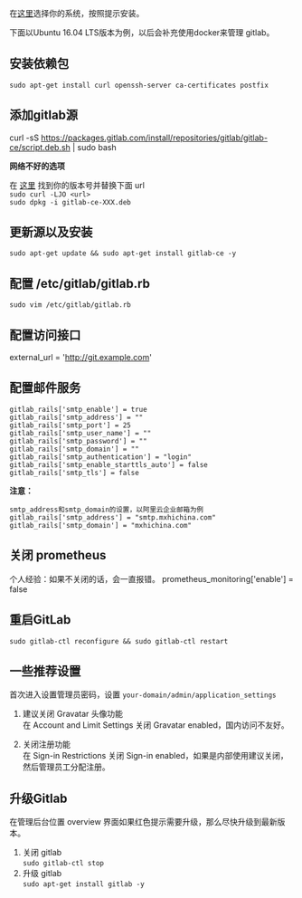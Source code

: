在[这里](https://about.gitlab.com/downloads/)选择你的系统，按照提示安装。  

下面以Ubuntu 16.04 LTS版本为例，以后会补充使用docker来管理 gitlab。

## 安装依赖包
`sudo apt-get install curl openssh-server ca-certificates postfix`

## 添加gitlab源
curl -sS https://packages.gitlab.com/install/repositories/gitlab/gitlab-ce/script.deb.sh | sudo bash

**网络不好的选项**  

在 [这里](https://packages.gitlab.com/gitlab/gitlab-ce) 找到你的版本号并替换下面 url  
`sudo curl -LJO <url>`  
`sudo dpkg -i gitlab-ce-XXX.deb`

## 更新源以及安装
`sudo apt-get update && sudo apt-get install gitlab-ce -y`

## 配置 /etc/gitlab/gitlab.rb
`sudo vim /etc/gitlab/gitlab.rb`

## 配置访问接口
external_url = 'http://git.example.com'

## 配置邮件服务

```
gitlab_rails['smtp_enable'] = true  
gitlab_rails['smtp_address'] = ""   
gitlab_rails['smtp_port'] = 25  
gitlab_rails['smtp_user_name'] = ""  
gitlab_rails['smtp_password'] = ""  
gitlab_rails['smtp_domain'] = ""  
gitlab_rails['smtp_authentication'] = "login"  
gitlab_rails['smtp_enable_starttls_auto'] = false  
gitlab_rails['smtp_tls'] = false  
```

**注意：**  

```
smtp_address和smtp_domain的设置，以阿里云企业邮箱为例  
gitlab_rails['smtp_address'] = "smtp.mxhichina.com"   
gitlab_rails['smtp_domain'] = "mxhichina.com"  
```

## 关闭 prometheus
个人经验：如果不关闭的话，会一直报错。
prometheus_monitoring['enable'] = false

## 重启GitLab
`sudo gitlab-ctl reconfigure && sudo gitlab-ctl restart `

## 一些推荐设置  
首次进入设置管理员密码，设置 `your-domain/admin/application_settings`

1. 建议关闭 Gravatar 头像功能  
在 Account and Limit Settings 关闭 Gravatar enabled，国内访问不友好。

2. 关闭注册功能  
在 Sign-in Restrictions 关闭 Sign-in enabled，如果是内部使用建议关闭，然后管理员工分配注册。

## 升级Gitlab
在管理后台位置 overview 界面如果红色提示需要升级，那么尽快升级到最新版本。
1. 关闭 gitlab  
`sudo gitlab-ctl stop`
2. 升级 gitlab  
`sudo apt-get install gitlab -y`